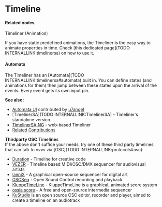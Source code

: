 # Timeline


#### Related nodes
<span class="node">Timeliner (Animation)</span>  



If you have static predefined animations, the Timeliner is the easy way to animate properties in time. Check [this dedicated page](TODO INTERNALLINK:timelinersa) on how to use it.  

#### Automata
The Timeliner has an [Automata](TODO INTERNALLINK:timelinersa#automata) built in. You can define states (and animations for them) then jump between these states upon the arrival of the events. Every event gets its own input pin.  

**See also:**  

* <a href="https://vvvv.org/contribution/automata-ui" class="extURL contribution" target="_blank"> Automata UI</a> contributed by <span class="user"><a href="https://vvvv.org/users/u7angel" class="extURL" target="_blank">u7angel</a></span>  
* [TimelinerSA](TODO INTERNALLINK:TimelinerSA) - Timeliner's standalone version  
* <a href="https://vvvv.org/blog/timelinersa-next-generation-alpha-grade-release" class="extURL blog" target="_blank">TimelinerSA NG</a> - web-based Timeliner  
* <a href="https://vvvv.org/contributions/1353+1351+2439+1352+7934+2438+1354+1355/3217+4122+2768+9309" class="extURL" target="_blank">Related Contributions</a>  

**Thirdparty OSC Timelines**  
If the above don't suffice your needs, try one of these third party timelines that can talk to vvvv via [OSC](TODO INTERNALLINK:protocols#osc):  
* <a href="https://github.com/YCAMInterlab/Duration" class="extURL" target="_blank">Duration</a> - Timeline for creative code  
* <a href="https://imimot.com/vezer" class="extURL" target="_blank">VEZÉR</a> - Timeline based MIDI/OSC/DMX sequencer for audiovisual artists  
* <a href="https://www.iannix.org/en/" class="extURL" target="_blank">IanniX</a> - A graphical open-source sequencer for digital art  
* <a href="http://oscseq.com" class="extURL" target="_blank">OSCSeq</a> - Open Sound Control recording and playback  
* <a href="http://ktl.klingt.org/" class="extURL" target="_blank">KluppeTimeLine</a> - KluppeTimeLine is a graphical, animated score system  
* <a href="https://ossia.io/" class="extURL" target="_blank">ossia score</a> - A free and open-source intermedia sequencer  
* <a href="https://github.com/kuflex/KuStudio" class="extURL" target="_blank">KuStudio</a> is an open source OSC editor, recorder and player, aimed to create a timeline on an audiotrack  



